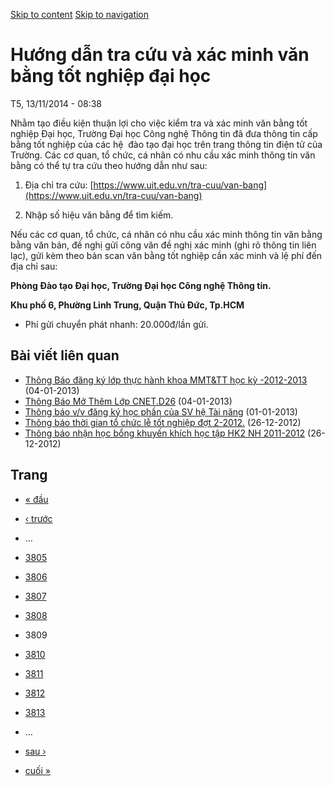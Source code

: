 [Skip to content](https://daa.uit.edu.vn/thongbao/huong-dan-tra-cuu-va-xac-minh-van-bang-tot-nghiep-dai-hoc?page=3808#main)
 [Skip to navigation](https://daa.uit.edu.vn/thongbao/huong-dan-tra-cuu-va-xac-minh-van-bang-tot-nghiep-dai-hoc?page=3808#main-nav)

Hướng dẫn tra cứu và xác minh văn bằng tốt nghiệp đại học
=========================================================

T5, 13/11/2014 - 08:38

Nhằm tạo điều kiện thuận lợi cho việc kiểm tra và xác minh văn bằng tốt nghiệp Đại học, Trường Đại học Công nghệ Thông tin đã đưa thông tin cấp bằng tốt nghiệp của các hệ  đào tạo đại học trên trang thông tin điện tử của Trường. Các cơ quan, tổ chức, cá nhân có nhu cầu xác minh thông tin văn bằng có thể tự tra cứu theo hướng dẫn như sau:

1.  Địa chỉ tra cứu: [https://www.uit.edu.vn/tra-cuu/van-bang](https://www.uit.edu.vn/tra-cuu/van-bang)
    
2.  Nhập số hiệu văn bằng để tìm kiếm.

Nếu các cơ quan, tổ chức, cá nhân có nhu cầu xác minh thông tin văn bằng bằng văn bản, đề nghị gửi công văn đề nghị xác minh (ghi rõ thông tin liên lạc), gửi kèm theo bản scan văn bằng tốt nghiệp cần xác minh và lệ phí đến địa chỉ sau:  

**Phòng Đào tạo Đại học, Trường Đại học Công nghệ Thông tin.**

**Khu phố 6, Phường Linh Trung, Quận Thủ Đức, Tp.HCM**

*   Phí gửi chuyển phát nhanh: 20.000đ/lần gửi.

Bài viết liên quan
------------------

*   [Thông Báo đăng ký lớp thực hành khoa MMT&TT học kỳ -2012-2013](https://daa.uit.edu.vn/thongbao/thong-bao-dang-ky-lop-thuc-hanh-khoa-mmttt-hoc-ky-2012-2013)
     (04-01-2013)
*   [Thông Báo Mở Thêm Lớp CNET.D26](https://daa.uit.edu.vn/thongbao/thong-bao-mo-them-lop-cnetd26)
     (04-01-2013)
*   [Thông báo v/v đăng ký học phần của SV hệ Tài năng](https://daa.uit.edu.vn/thongbao/thong-bao-vv-dang-ky-hoc-phan-cua-sv-he-tai-nang)
     (01-01-2013)
*   [Thông báo thời gian tổ chức lễ tốt nghiệp đợt 2-2012.](https://daa.uit.edu.vn/thongbao/thong-bao-thoi-gian-chuc-le-tot-nghiep-dot-2-2012)
     (26-12-2012)
*   [Thông báo nhận học bổng khuyến khích học tập HK2 NH 2011-2012](https://daa.uit.edu.vn/thongbao/thong-bao-nhan-hoc-bong-khuyen-khich-hoc-tap-hk2-nh-2011-2012)
     (26-12-2012)

Trang
-----

*   [« đầu](https://daa.uit.edu.vn/thongbao/huong-dan-tra-cuu-va-xac-minh-van-bang-tot-nghiep-dai-hoc "Đến trang đầu tiên")
    
*   [‹ trước](https://daa.uit.edu.vn/thongbao/huong-dan-tra-cuu-va-xac-minh-van-bang-tot-nghiep-dai-hoc?page=3807 "Đến trang kế trước")
    
*   …
*   [3805](https://daa.uit.edu.vn/thongbao/huong-dan-tra-cuu-va-xac-minh-van-bang-tot-nghiep-dai-hoc?page=3804 "Đến trang 3805")
    
*   [3806](https://daa.uit.edu.vn/thongbao/huong-dan-tra-cuu-va-xac-minh-van-bang-tot-nghiep-dai-hoc?page=3805 "Đến trang 3806")
    
*   [3807](https://daa.uit.edu.vn/thongbao/huong-dan-tra-cuu-va-xac-minh-van-bang-tot-nghiep-dai-hoc?page=3806 "Đến trang 3807")
    
*   [3808](https://daa.uit.edu.vn/thongbao/huong-dan-tra-cuu-va-xac-minh-van-bang-tot-nghiep-dai-hoc?page=3807 "Đến trang 3808")
    
*   3809
*   [3810](https://daa.uit.edu.vn/thongbao/huong-dan-tra-cuu-va-xac-minh-van-bang-tot-nghiep-dai-hoc?page=3809 "Đến trang 3810")
    
*   [3811](https://daa.uit.edu.vn/thongbao/huong-dan-tra-cuu-va-xac-minh-van-bang-tot-nghiep-dai-hoc?page=3810 "Đến trang 3811")
    
*   [3812](https://daa.uit.edu.vn/thongbao/huong-dan-tra-cuu-va-xac-minh-van-bang-tot-nghiep-dai-hoc?page=3811 "Đến trang 3812")
    
*   [3813](https://daa.uit.edu.vn/thongbao/huong-dan-tra-cuu-va-xac-minh-van-bang-tot-nghiep-dai-hoc?page=3812 "Đến trang 3813")
    
*   …
*   [sau ›](https://daa.uit.edu.vn/thongbao/huong-dan-tra-cuu-va-xac-minh-van-bang-tot-nghiep-dai-hoc?page=3809 "Đến trang kế sau")
    
*   [cuối »](https://daa.uit.edu.vn/thongbao/huong-dan-tra-cuu-va-xac-minh-van-bang-tot-nghiep-dai-hoc?page=3833 "Đến trang cuối cùng")